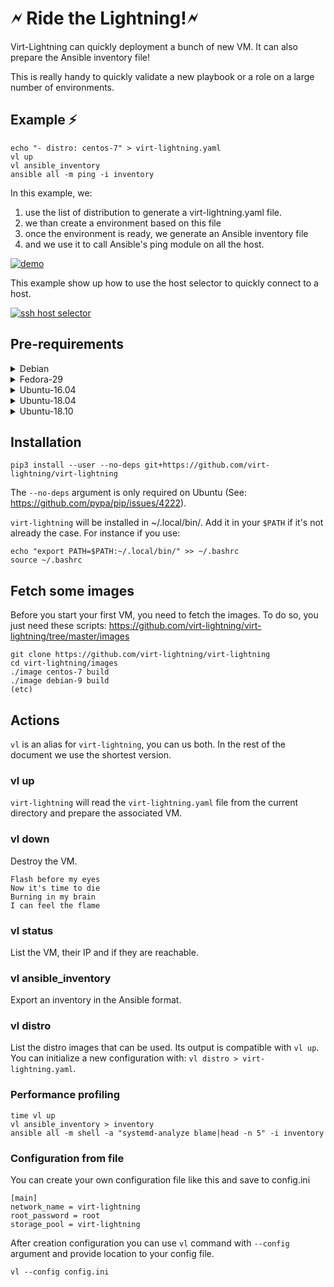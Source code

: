 # 🗲 Ride the Lightning!🗲

Virt-Lightning can quickly deployment a bunch of new VM. It
can also prepare the Ansible inventory file!

This is really handy to quickly validate a new playbook or a role on a large number of environments.

## Example ⚡

```shell
echo "- distro: centos-7" > virt-lightning.yaml
vl up
vl ansible_inventory
ansible all -m ping -i inventory
```

In this example, we:

1. use the list of distribution to generate a virt-lightning.yaml file.
2. we than create a environment based on this file
3. once the environment is ready, we generate an Ansible inventory file
4. and we use it to call Ansible's ping module on all the host.

[![demo](https://asciinema.org/a/auiusqdLi83LmnqjibmX7ihtg.svg)](https://asciinema.org/a/auiusqdLi83LmnqjibmX7ihtg?autoplay=1)

This example show up how to use the host selector to quickly connect to a host.

[![ssh host selector](https://asciinema.org/a/228996.svg)](https://asciinema.org/a/228996?autoplay=1)

## Pre-requirements



<details><summary>Debian</summary>
<p>

First you need to install libvirt and guestfs:
```shell
sudo apt install -f libguestfs-tools libvirt-daemon libvirt-daemon-system python3 python3-libvirt python3-pip python3-urwid
sudo systemctl start --now libvirtd
```

The second step is to grant to your user the ability to use libvirt:
```shell
sudo usermod -a -G kvm,libvirt,libvirt-qemu $USER
```
</p>
</details>


<details><summary>Fedora-29</summary>
<p>

First you need to install libvirt and guestfs:
```shell
sudo apt install -f libguestfs-tools libselinux-python libvirt python3 python3-libvirt python3-pip python3-urwid
sudo systemctl start --now libvirtd
```

The second step is to grant to your user the ability to use libvirt:
```shell
sudo usermod -a -G qemu,libvirt $USER
```
</p>
</details>


<details><summary>Ubuntu-16.04</summary>
<p>

First you need to install libvirt and guestfs:
```shell
sudo apt install -f libguestfs-tools libvirt-bin libvirt-daemon python3 python3-libvirt python3-pip python3-urwid
sudo systemctl start --now libvirtd
```

The second step is to grant to your user the ability to use libvirt:
```shell
sudo usermod -a -G kvm,libvirtd $USER
```
</p>
</details>


<details><summary>Ubuntu-18.04</summary>
<p>

First you need to install libvirt and guestfs:
```shell
sudo apt install -f libguestfs-tools libvirt-bin libvirt-daemon python3 python3-libvirt python3-pip python3-urwid
sudo systemctl start --now libvirtd
```

The second step is to grant to your user the ability to use libvirt:
```shell
sudo usermod -a -G kvm,libvirt $USER
```
</p>
</details>


<details><summary>Ubuntu-18.10</summary>
<p>

First you need to install libvirt and guestfs:
```shell
sudo apt install -f libguestfs-tools libvirt-daemon libvirt-daemon-system python3 python3-libvirt python3-pip python3-urwid
sudo systemctl start --now libvirtd
```

The second step is to grant to your user the ability to use libvirt:
```shell
sudo usermod -a -G kvm,libvirt $USER
```
</p>
</details>



## Installation

```shell
pip3 install --user --no-deps git+https://github.com/virt-lightning/virt-lightning
```

The `--no-deps` argument is only required on Ubuntu (See: https://github.com/pypa/pip/issues/4222).

`virt-lightning` will be installed in ~/.local/bin/. Add it in your `$PATH` if
it's not already the case. For instance if you use:

```shell
echo "export PATH=$PATH:~/.local/bin/" >> ~/.bashrc
source ~/.bashrc
```

## Fetch some images

Before you start your first VM, you need to fetch the images. To do so,
you just need these scripts:
https://github.com/virt-lightning/virt-lightning/tree/master/images

```shell
git clone https://github.com/virt-lightning/virt-lightning
cd virt-lightning/images
./image centos-7 build
./image debian-9 build
(etc)
```

## Actions

`vl` is an alias for `virt-lightning`, you can us both. In the rest of the document
we use the shortest version.

### vl up

`virt-lightning` will read the `virt-lightning.yaml` file from the current directory and prepare the associated VM.

### vl down

Destroy the VM.

	Flash before my eyes
	Now it's time to die
	Burning in my brain
	I can feel the flame

### vl status

List the VM, their IP and if they are reachable.

### vl ansible_inventory

Export an inventory in the Ansible format.

### vl distro

List the distro images that can be used. Its output is compatible with `vl up`.
You can initialize a new configuration with: `vl distro > virt-lightning.yaml`.

### Performance profiling

```shell
time vl up
vl ansible_inventory > inventory
ansible all -m shell -a "systemd-analyze blame|head -n 5" -i inventory
```

### Configuration from file

You can create your own configuration file like this and save to config.ini

```
[main]
network_name = virt-lightning
root_password = root
storage_pool = virt-lightning
```

After creation configuration you can use `vl` command with `--config` argument and provide location to your config file.

```shell
vl --config config.ini
```